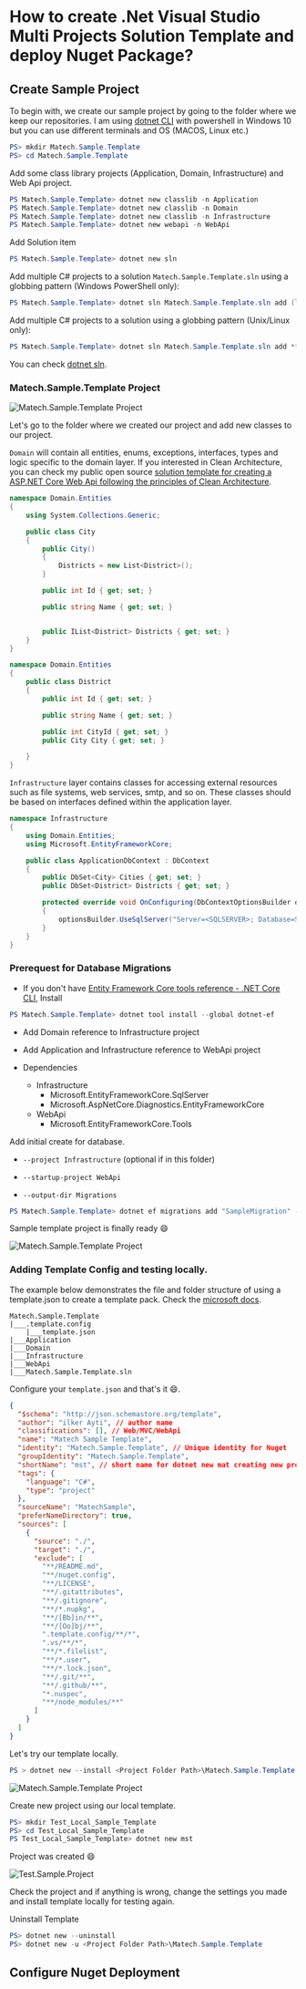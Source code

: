 # How to create .Net Visual Studio Multi Projects Solution Template and deploy Nuget Package?

## Create Sample Project

To begin with, we create our sample project by going to the folder where we keep our repositories. I am using [dotnet CLI](https://docs.microsoft.com/tr-tr/dotnet/core/tools/) with powershell in Windows 10 but you can use different terminals and OS (MACOS, Linux etc.) 

```powershell
PS> mkdir Matech.Sample.Template
PS> cd Matech.Sample.Template
```

Add some class library projects (Application, Domain, Infrastructure) and Web Api project.

```powershell
PS Matech.Sample.Template> dotnet new classlib -n Application
PS Matech.Sample.Template> dotnet new classlib -n Domain
PS Matech.Sample.Template> dotnet new classlib -n Infrastructure
PS Matech.Sample.Template> dotnet new webapi -n WebApi
```

Add Solution item

```powershell
PS Matech.Sample.Template> dotnet new sln
```

Add multiple C# projects to a solution `Matech.Sample.Template.sln` using a globbing pattern (Windows PowerShell only):

```powershell
PS Matech.Sample.Template> dotnet sln Matech.Sample.Template.sln add (ls -r **/*.csproj)
```

Add multiple C# projects to a solution using a globbing pattern (Unix/Linux only):

```powershell
PS Matech.Sample.Template> dotnet sln Matech.Sample.Template.sln add **/*.csproj
```

You can check [dotnet sln](https://docs.microsoft.com/tr-tr/dotnet/core/tools/dotnet-sln).


### Matech.Sample.Template Project

![Matech.Sample.Template Project](Project_Default.jpg "Default Project")

Let's go to the folder where we created our project and add new classes to our project.

`Domain` will contain all entities, enums, exceptions, interfaces, types and logic specific to the domain layer. If you interested in Clean Architecture, you can check my public open source [solution template for creating a ASP.NET Core Web Api following the principles of Clean Architecture](https://github.com/iayti/CleanArchitecture).

```csharp
namespace Domain.Entities
{
    using System.Collections.Generic;

    public class City 
    {
        public City()
        {
            Districts = new List<District>();
        }

        public int Id { get; set; }

        public string Name { get; set; }


        public IList<District> Districts { get; set; }
    }
}
```

```csharp
namespace Domain.Entities
{
    public class District 
    {
        public int Id { get; set; }

        public string Name { get; set; }

        public int CityId { get; set; }
        public City City { get; set; }

    }
}
```

`Infrastructure` layer contains classes for accessing external resources such as file systems, web services, smtp, and so on. These classes should be based on interfaces defined within the application layer.

```csharp
namespace Infrastructure
{
    using Domain.Entities;
    using Microsoft.EntityFrameworkCore;

    public class ApplicationDbContext : DbContext
    {
        public DbSet<City> Cities { get; set; }
        public DbSet<District> Districts { get; set; }

        protected override void OnConfiguring(DbContextOptionsBuilder optionsBuilder)
        {
            optionsBuilder.UseSqlServer("Server=<SQLSERVER>; Database=Sample.TemplateDB; User Id = <YOUR_ID>; Password=<YOUR_PASSWORD>; MultipleActiveResultSets=true;");
        }
    }
}
```

### Prerequest for Database Migrations
* If you don't have [Entity Framework Core tools reference - .NET Core CLI](https://docs.microsoft.com/tr-tr/ef/core/miscellaneous/cli/dotnet), Install

```powershell
PS Matech.Sample.Template> dotnet tool install --global dotnet-ef
```
* Add Domain reference to Infrastructure project

* Add Application and Infrastructure reference to WebApi project

* Dependencies
    * Infrastructure
        * Microsoft.EntityFrameworkCore.SqlServer
        * Microsoft.AspNetCore.Diagnostics.EntityFrameworkCore
    * WebApi
        * Microsoft.EntityFrameworkCore.Tools


Add initial create for database.
* `--project Infrastructure` (optional if in this folder)

* `--startup-project WebApi`

* `--output-dir Migrations`

```powershell
PS Matech.Sample.Template> dotnet ef migrations add "SampleMigration" --project Infrastructure --startup-project WebApi --output-dir Migrations
```

Sample template project is finally ready :smile:

![Matech.Sample.Template Project](Project_Final.jpg "Default Project")

### Adding Template Config and testing locally.

The example below demonstrates the file and folder structure of using a template.json to create a template pack. Check the [microsoft docs](https://docs.microsoft.com/en-us/dotnet/core/tools/custom-templates).

```
Matech.Sample.Template
|___.template.config
    |___template.json
|___Application
|___Domain
|___Infrastructure
|___WebApi
|___Matech.Sample.Template.sln
```

Configure your `template.json` and that's it :smile:. 

```json
{
  "$schema": "http://json.schemastore.org/template",
  "author": "ilker Ayti", // author name
  "classifications": [], // Web/MVC/WebApi
  "name": "Matech Sample Template",
  "identity": "Matech.Sample.Template", // Unique identity for Nuget
  "groupIdentity": "Matech.Sample.Template",
  "shortName": "mst", // short name for dotnet new mat creating new project using this template
  "tags": {
    "language": "C#",
    "type": "project"
  },
  "sourceName": "MatechSample",
  "preferNameDirectory": true,
  "sources": [
    {
      "source": "./",
      "target": "./",
      "exclude": [
        "**/README.md",
        "**/nuget.config",
        "**/LICENSE",
        "**/.gitattributes",
        "**/.gitignore",
        "**/*.nupkg",
        "**/[Bb]in/**",
        "**/[Oo]bj/**",
        ".template.config/**/*",
        ".vs/**/*",
        "**/*.filelist",
        "**/*.user",
        "**/*.lock.json",
        "**/.git/**",
        "**/.github/**",
        "*.nuspec",
        "**/node_modules/**"
      ]
    }
  ]
}
```

Let's try our template locally.

```powershell
PS > dotnet new --install <Project Folder Path>\Matech.Sample.Template
```

![Matech.Sample.Template Project](Dotnet_CLI_Local_Template.jpg "Default Project")

Create new project using our local template.

```powershell
PS> mkdir Test_Local_Sample_Template
PS> cd Test_Local_Sample_Template
PS Test_Local_Sample_Template> dotnet new mst
```

Project was created :smile:

![Test.Sample.Project](Test_Sample_Project.jpg "Sample Project")

Check the project and if anything is wrong, change the settings you made and install template locally for testing again.

Uninstall Template

```powershell
PS> dotnet new --uninstall
PS> dotnet new -u <Project Folder Path>\Matech.Sample.Template
```

## Configure Nuget Deployment